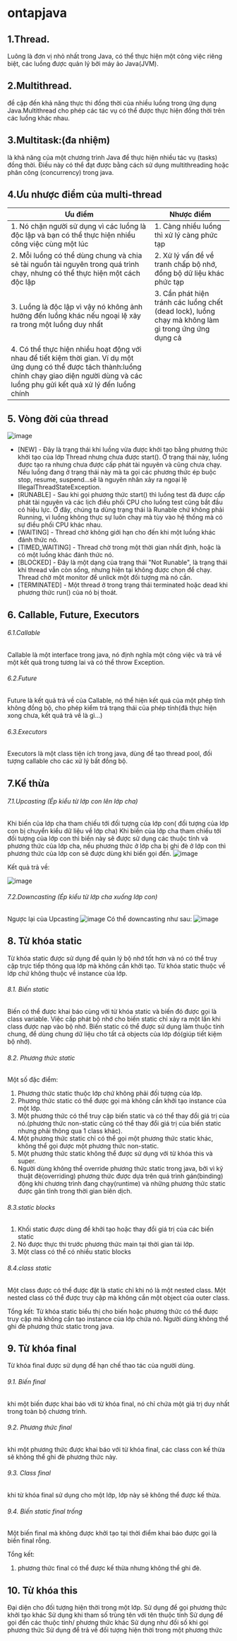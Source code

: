 # ontapjava
## 1.Thread.
Luông là đơn vị nhỏ nhất trong Java, có thể thực hiện một công việc riêng biệt, các luồng được quản lý bởi máy ảo Java(JVM).

## 2.Multithread.
đề cập đến khả năng thực thi đồng thời của nhiều luồng trong ứng dụng Java.Multithread cho phép các tác vụ có thể được thực hiện đồng thời trên
các luồng khác nhau.

## 3.Multitask:(đa nhiệm)
là khả năng của một chương trình Java để thực hiện nhiều tác vụ (tasks) đồng thời. Điều này có thể đạt được bằng cách sử dụng multithreading hoặc phân công
(concurrency) trong java.

## 4.Ưu nhược điểm của multi-thread
| Ưu điểm  |Nhược điểm |
|   ------ | ------ |
|1. Nó chặn người sử dụng vì các luồng là độc lập và bạn có thể thực hiện nhiều công việc cùng một lúc|1. Càng nhiều luồng thì xử lý càng phức tạp|
|2. Mỗi luồng có thể dùng chung và chia sẻ tài nguồn tài nguyên trong quá trình chạy, nhưng có thể thực hiện một cách độc lập|2. Xử lý vấn đề về tranh chấp bộ nhớ, đồng bộ dữ liệu khác phức tạp       |
|3. Luồng là độc lập vì vậy nó không ảnh hưởng đến luồng khác nếu ngoại lệ xảy ra trong một luồng duy  nhất|3. Cần phát hiện tránh các luồng chết (dead lock), luồng chạy mà không làm gì trong ứng ứng dụng cả|
|4. Có thể thực hiện nhiều hoạt động với nhau để tiết kiệm thời gian. Ví dụ một ứng dụng có thể được tách thành:luồng chính chạy giao diện người dùng và các luồng phụ gửi kết quả xử lý đến luồng chính||

## 5. Vòng đời của thread
![image](https://user-images.githubusercontent.com/73598267/224602745-0c21da03-aee9-427c-89a3-c1fb1c928196.png)

- [NEW] - Đây là trạng thái khi luồng vừa được khởi tạo bằng phương thức khởi tạo của lớp Thread nhưng chưa được start(). Ở trạng thái này, luồng được tạo ra nhưng chưa được cấp phát tài nguyên và cũng chưa chạy. Nếu luồng đang ở trạng thái này mà ta gọi các phương thức ép buộc stop, resume, suspend...sẽ là nguyên nhân xảy ra ngoại lệ IllegalThreadStateException.
- [RUNABLE] - Sau khi gọi phương thức start() thì luồng test đã được cấp phát tài nguyên và các lịch điều phối CPU cho luồng test cũng bắt đầu có hiệu lực. Ở đây, chúng ta dùng trạng thái là Runable chứ không phải Running, vì luồng không thực sự luôn chạy mà tùy vào hệ thống mà có sự điều phối CPU khác nhau.
- [WAITING] - Thread chờ không giới hạn cho đến khi một luồng khác đánh thức nó.
- [TIMED_WAITING] - Thread chờ trong một thời gian nhất định, hoặc là có một luồng khác đánh thức nó.
- [BLOCKED] - Đây là một dạng của trạng thái "Not Runable", là trạng thái khi thread vẫn còn sống, nhưng hiện tại không được chọn để chạy. Thread chờ một monitor để unlick một đối tượng mà nó cần.
- [TERMINATED] - Một thread ở trong trạng thái terminated hoặc dead khi phương thức run() của nó bị thoát.

## 6. Callable, Future, Executors
###### 6.1.Callable
Callable là một interface trong java, nó định nghĩa một công việc và trả về một kết quả trong tương lai và có thể throw Exception.
###### 6.2.Future
Future là kết quả trả về của Callable, nó thể hiện kết quá của một phép tính không đồng bộ, cho phép kiểm trả trạng thái của phép tính(đã thực hiện xong chưa, kết quả trả về là gì...)
###### 6.3.Executors
Executors là một class tiện ích trong java, dùng để tạo thread pool, đối tượng callable cho các xử lý bất đồng bộ.

## 7.Kế thừa
###### 7.1.Upcasting (Ép kiểu từ lớp con lên lớp cha)
Khi biến của lớp cha tham chiếu tới đối tượng của lớp con( đối tượng của lớp con bị chuyển kiểu dữ liệu về lớp cha)
Khi biến của lớp cha tham chiếu tới đối tượng của lớp con thì biến này sẽ được sử dụng các thuộc tính và phương thức của lớp cha, nếu phương thức ở lớp cha bị ghi đè ở lớp con thì phương thức của lớp con sẽ được dùng khi biến gọi đến.
![image](https://user-images.githubusercontent.com/73598267/225805209-b983c5dd-1039-4a76-9bf2-f952a8adbe48.png)

Kết quả trả về: 

![image](https://user-images.githubusercontent.com/73598267/225805303-134dc81a-7593-44a2-ad07-45619905b9f5.png)

###### 7.2.Downcasting (Ép kiểu từ lớp cha xuống lớp con)
Ngược lại của Upcasting
![image](https://user-images.githubusercontent.com/73598267/225804728-a73fbcbb-1f92-4e19-b4ac-7d812f1ddefa.png)
Có thể downcasting như sau:
![image](https://user-images.githubusercontent.com/73598267/225805120-a1d8d38f-763f-40b5-a982-d2bec3f80dba.png)

## 8. Từ khóa static 
Từ khóa static được sử dụng để quản lý bộ nhớ tốt hơn và nó có thể truy cập trực tiếp thông qua lớp mà không cần khởi tạo. Từ khóa static thuộc về lớp chứ không thuộc về instance của lớp.

###### 8.1. Biến static
Biến có thể được khai báo cùng với từ khóa static và biến đó được gọi là class variable. Việc cấp phát bộ nhớ cho biến static chỉ xảy ra một lần khi class được nạp vào bộ nhớ.
Biến static có thể được sử dụng làm thuộc tính chung, để dùng chung dữ liệu cho tất cả objects của lớp đó(giúp tiết kiệm bộ nhớ).

###### 8.2. Phương thức static
Một số đặc điểm:
1. Phương thức static thuộc lớp chứ không phải đối tượng của lớp.
2. Phương thức static có thể được gọi mà không cần khởi tạo instance của một lớp.
3. Một phương thức có thể truy cập biến static và có thể thay đổi giá trị của nó.(phương thức non-static cũng có thể thay đổi giá trị của biến static nhưng phải thông qua 1 class khác).
4. Một phương thức static chỉ có thể gọi một phương thức static khác, không thể gọi được một phương thức non-static.
5. Một phương thức static không thể được sử dụng với từ khóa this và super.
6. Người dùng không thể override phương thức static trong java, bởi vì kỹ thuật đè(overriding) phương thức được dựa trên quá trình gán(binding) động khi chương trình đang chạy(runtime) và những phương thức static được gãn tĩnh trong thời gian biên dịch.

###### 8.3.static blocks
1. Khối static được dùng để khởi tạo hoặc thay đổi giá trị của các biến static
2. Nó được thực thi trước phương thức main tại thời gian tải lớp.
3. Một class có thể có nhiều static blocks

###### 8.4.class static
Một class được có thể được đặt là static chỉ khi nó là một nested class. Một nested class có thể được truy cập mà không cần một object của outer class.

Tổng kết: 
Từ khóa static biểu thị cho biến hoặc phương thức có thể được truy cập mà không cần tạo instance của lớp chứa nó. Người dùng không thể ghi đè phương thức static trong java.

## 9. Từ khóa final
Từ khóa final được sử dụng để hạn chế thao tác của người dùng.

###### 9.1. Biến final
khi một biến được khai báo với từ khóa final, nó chỉ chứa một giá trị duy nhất trong toàn bộ chương trình.

###### 9.2. Phương thức final
khi một phương thức được khai báo với từ khóa final, các class con kế thừa sẽ không thể ghi đè phương thức này.
###### 9.3. Class final
khi từ khóa final sử dụng cho một lớp, lớp này sẽ không thể được kế thừa.
###### 9.4. Biến static final trống
Một biến final mà không được khởi tạo tại thời điểm khai báo được gọi là biến final rỗng.

Tổng kết: 
1. phương thức final có thể được kế thừa nhưng không thể ghi đè.


## 10. Từ khóa this
Đại diện cho đối tượng hiện thời trong một lớp.
Sử dụng để gọi phương thức khởi tạo khác
Sử dụng khi tham số trùng tên với tên thuộc tính
Sử dụng để gọi đến các thuộc tính/ phương thức khác
Sử dụng như đối số khi gọi phương thức
Sử dụng để trả về đối tượng hiện thời trong một phương thức




